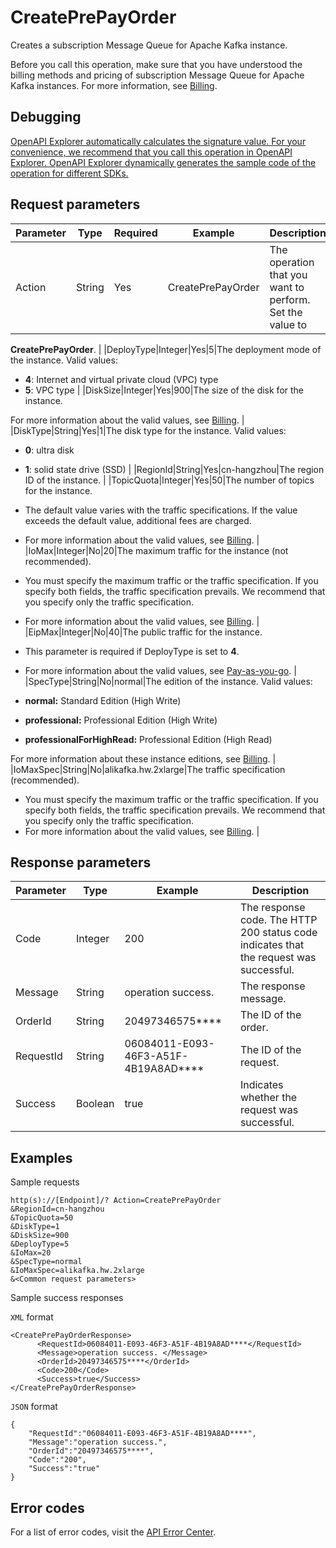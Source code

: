 # CreatePrePayOrder

Creates a subscription Message Queue for Apache Kafka instance.

Before you call this operation, make sure that you have understood the billing methods and pricing of subscription Message Queue for Apache Kafka instances. For more information, see [Billing](~~84737~~).

## Debugging

[OpenAPI Explorer automatically calculates the signature value. For your convenience, we recommend that you call this operation in OpenAPI Explorer. OpenAPI Explorer dynamically generates the sample code of the operation for different SDKs.](https://api.aliyun.com/#product=alikafka&api=CreatePrePayOrder&type=RPC&version=2019-09-16)

## Request parameters

|Parameter|Type|Required|Example|Description|
|---------|----|--------|-------|-----------|
|Action|String|Yes|CreatePrePayOrder|The operation that you want to perform. Set the value to

**CreatePrePayOrder**. |
|DeployType|Integer|Yes|5|The deployment mode of the instance. Valid values:

-   **4**: Internet and virtual private cloud \(VPC\) type
-   **5**: VPC type |
|DiskSize|Integer|Yes|900|The size of the disk for the instance.

For more information about the valid values, see [Billing](~~84737~~). |
|DiskType|String|Yes|1|The disk type for the instance. Valid values:

-   **0**: ultra disk
-   **1**: solid state drive \(SSD\) |
|RegionId|String|Yes|cn-hangzhou|The region ID of the instance. |
|TopicQuota|Integer|Yes|50|The number of topics for the instance.

-   The default value varies with the traffic specifications. If the value exceeds the default value, additional fees are charged.
-   For more information about the valid values, see [Billing](~~84737~~). |
|IoMax|Integer|No|20|The maximum traffic for the instance \(not recommended\).

-   You must specify the maximum traffic or the traffic specification. If you specify both fields, the traffic specification prevails. We recommend that you specify only the traffic specification.
-   For more information about the valid values, see [Billing](~~84737~~). |
|EipMax|Integer|No|40|The public traffic for the instance.

-   This parameter is required if DeployType is set to **4**.
-   For more information about the valid values, see [Pay-as-you-go](~~72142~~). |
|SpecType|String|No|normal|The edition of the instance. Valid values:

-   **normal:** Standard Edition \(High Write\)
-   **professional:** Professional Edition \(High Write\)
-   **professionalForHighRead:** Professional Edition \(High Read\)

For more information about these instance editions, see [Billing](~~84737~~). |
|IoMaxSpec|String|No|alikafka.hw.2xlarge|The traffic specification \(recommended\).

-   You must specify the maximum traffic or the traffic specification. If you specify both fields, the traffic specification prevails. We recommend that you specify only the traffic specification.
-   For more information about the valid values, see [Billing](~~84737~~). |

## Response parameters

|Parameter|Type|Example|Description|
|---------|----|-------|-----------|
|Code|Integer|200|The response code. The HTTP 200 status code indicates that the request was successful. |
|Message|String|operation success.|The response message. |
|OrderId|String|20497346575\*\*\*\*|The ID of the order. |
|RequestId|String|06084011-E093-46F3-A51F-4B19A8AD\*\*\*\*|The ID of the request. |
|Success|Boolean|true|Indicates whether the request was successful. |

## Examples

Sample requests

```
http(s)://[Endpoint]/? Action=CreatePrePayOrder
&RegionId=cn-hangzhou
&TopicQuota=50
&DiskType=1
&DiskSize=900
&DeployType=5
&IoMax=20
&SpecType=normal
&IoMaxSpec=alikafka.hw.2xlarge
&<Common request parameters>
```

Sample success responses

`XML` format

```
<CreatePrePayOrderResponse>
      <RequestId>06084011-E093-46F3-A51F-4B19A8AD****</RequestId>
      <Message>operation success. </Message>
      <OrderId>20497346575****</OrderId>
      <Code>200</Code>
      <Success>true</Success>
</CreatePrePayOrderResponse>
```

`JSON` format

```
{
    "RequestId":"06084011-E093-46F3-A51F-4B19A8AD****",
    "Message":"operation success.",
    "OrderId":"20497346575****",
    "Code":"200",
    "Success":"true"
}
```

## Error codes

For a list of error codes, visit the [API Error Center](https://error-center.alibabacloud.com/status/product/alikafka).

